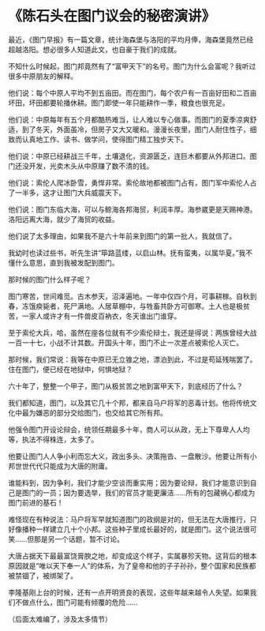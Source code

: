 # 《陈石头在图门议会的秘密演讲》

最近，《图门早报》有一篇文章，统计海森堡与洛阳的平均月俸，海森堡竟然已经超越洛阳。想必很多人知道此文，也自豪于我们的成就。

不知什么时候起，图门邦竟然有了“富甲天下”的名号。图门为什么会富呢？我听过很多中原朋友的解释。

他们说：每个中原人平均不到五亩田。而在图门，每个农户有一百亩好田和二百亩坏田，坏田都要轮播休耕。图门即使一年只能耕作一季，粮食也很充足。

他们说：中原每年有五个月都酷热难当，让人难以专心做事。而图门的夏季凉爽舒适，到了冬天，外面虽冷，但房子又大又暖和。漫漫长夜里，图门人耐住性子，细致而认真地工作、读书、做学问，使得图门精工独步天下。

他们说：中原已经耕战三千年，土壤退化，资源匮乏，连巨木都要从外邦进口。图门还没开发，光卖木头从中原赚了数不清的钱。

他们说：索伦人爬冰卧雪，勇悍非常。索伦故地都被图门占有，图门军中索伦人占了一半多，这才让图门大兵威震天下。

他们说：图门东临大海，可以与鲸海各邦海贸，利润丰厚。海参崴更是天赐神港。洛阳远离大海，就少了海贸的收益。

他们说了太多理由，如果我不是六十年前来到图门的第一批人，我就信了。

我幼时也读过些书，听先生讲“筚路蓝缕，以启山林。抚有蛮夷，以属华夏。”我不懂什么意思，直到我被发配到图门。

那时候的图门什么样子呢？

图门寒苦，世间难觅。古木参天，沼泽遍地。一年中仅四个月，可事耕稼。自秋到春，冻饿瘐毙者，死尸满地。人居草棚中，与牲畜共卧方可御寒。土人也是极贫苦，一家人或许才有一件兽皮百衲衣，冬天谁出门谁穿。

至于索伦大兵，哈，虽然在座各位就有不少索伦辩士，我还是得说：两族曾经大战一百一十七，小战不计其数。开国头十年，图门不止一次差点被索伦人灭亡。

那时候，我们常说：我等在中原已无立锥之地，漂泊到此，不过是苟延残喘罢了。住在图门，便已经在地狱中，何惧地狱？

六十年了，整整一个甲子，图门从极贫苦之地到富甲天下，到底经历了什么？

我们都知道，图门，以及其它几十个邦，都来自马户将军的恶毒计划。他将传统文化中最为嫌恶的部分交给图门，也交给其它所有邦。

他强令图门开设论辩会，统领任期最多十年，商人可以从政，无上下尊卑人人均等，执法不得株连，太多了。

他要让图门人人争小利而忘大义，政出多头、决策拖沓、一盘散沙。他要让所有小邦世世代代只能成为大唐的附庸。

谁能料到，因为争利，我们才能少空谈而重实用；因为要论辩，我们才能意识到自己是图门的一员；因为要选举，我们的官员才能更廉洁……所有的包藏祸心都成为图门前进的基石！

难怪现在有种说法：马户将军早就知道图门的政纲是对的，但无法在大唐推行，只好像播种一样建立几十个小邦。这些种子里成长最好的，就是图门。这个说法很可笑……但那是另一个话题，暂不讨论。

大唐占据天下最最富饶膏腴之地，却变成这个样子，实属暴殄天物。这背后的根本原因就是“唯以天下奉一人”的体系，为了皇帝和他的子子孙孙，整个国家和民族都被禁锢了，被绑架了。

李隆基刚上台的时候，还有一点开明贤良的表现，这些年越来越令人失望。如果我们不做点什么，图门可能有倾覆的危险……

（后面太难编了，涉及太多情节）
